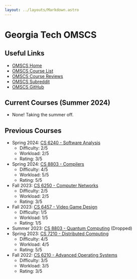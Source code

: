 ```yaml
---
layout: ../layouts/Markdown.astro
---
```


# Georgia Tech OMSCS

## Useful Links

- [OMSCS Home](https://omscs.gatech.edu/)
- [OMSCS Course List](https://omscs.gatech.edu/current-courses)
- [OMSCS Course Reviews](https://omscentral.com/)
- [OMSCS Subreddit](https://old.reddit.com/r/OMSCS/)
- [OMSCS GitHub](https://github.gatech.edu/omscs)

## Current Courses (Summer 2024)

- None! Taking the summer off.

## Previous Courses

- Spring 2024: [CS 6240 - Software Analysis](https://omscs.gatech.edu/cs-6340-software-analysis)
  - Difficulty: 2/5
  - Workload: 2/5
  - Rating: 3/5
- Spring 2024: [CS 8803 - Compilers](https://omscs.gatech.edu/cs-8803-o08-compilers-theory-and-practice)
  - Difficulty: 4/5
  - Workload: 5/5
  - Rating: 5/5
- Fall 2023: [CS 6250 - Computer Networks](https://omscs.gatech.edu/cs-6250-computer-networks)
  - Difficulty: 2/5
  - Workload: 2/5
  - Rating: 3/5
- Fall 2023: [CS 6457 - Video Game Design](https://omscs.gatech.edu/cs-6457-video-game-design)
  - Difficulty: 1/5
  - Workload: 1/5
  - Rating: 1/5
- Summer 2023: [CS 8803 - Quantum Computing](https://omscs.gatech.edu/cs-8803-o13-quantum-computing) (Dropped)
- Spring 2023: [CS 7210 - Distributed Computing](https://omscs.gatech.edu/cs-7210-distributed-computing)
  - Difficulty: 4/5
  - Workload: 4/5
  - Rating: 5/5
- Fall 2022: [CS 6210 - Advanced Operating Systems](https://omscs.gatech.edu/cs-6210-advanced-operating-systems)
  - Difficulty: 3/5
  - Workload: 3/5
  - Rating: 3/5
